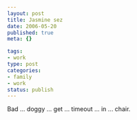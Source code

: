 ```yaml
--- 
layout: post
title: Jasmine sez
date: 2006-05-20
published: true
meta: {}

tags: 
- work
type: post
categories: 
- family
- work
status: publish
---
```



Bad ... doggy ... get ... timeout ... in ... chair. 

